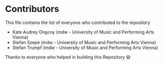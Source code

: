 # Contributors

This file contains the list of everyone who contributed to the repository

- Kate Audrey Ongcoy (mdw - University  of Music and Performing Arts Vienna)
- Stefan Szepe (mdw - University  of Music and Performing Arts Vienna)
- Stefan Trumpf (mdw - University  of Music and Performing Arts Vienna)

Thanks to everyone who helped in building this Repository :smile: